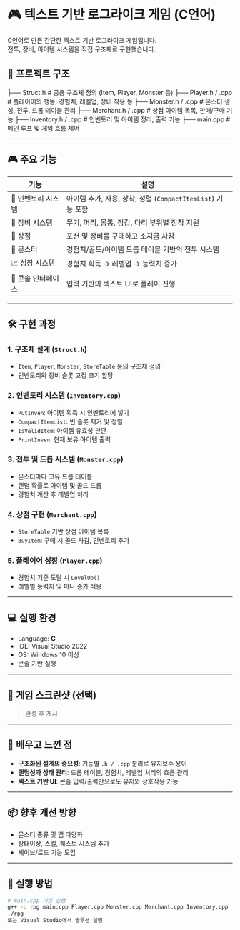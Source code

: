 # 🎮 텍스트 기반 로그라이크 게임 (C언어)

C언어로 만든 간단한 텍스트 기반 로그라이크 게임입니다.  
전투, 장비, 아이템 시스템을 직접 구조체로 구현했습니다.

## 📁 프로젝트 구조

├── Struct.h # 공용 구조체 정의 (Item, Player, Monster 등)
├── Player.h / .cpp # 플레이어의 행동, 경험치, 레벨업, 장비 착용 등
├── Monster.h / .cpp # 몬스터 생성, 전투, 드롭 테이블 관리
├── Merchant.h / .cpp # 상점 아이템 목록, 판매/구매 기능
├── Inventory.h / .cpp # 인벤토리 및 아이템 정리, 출력 기능
├── main.cpp # 메인 루프 및 게임 흐름 제어

---

## 🎮 주요 기능

| 기능 | 설명 |
|------|------|
| 🎒 인벤토리 시스템 | 아이템 추가, 사용, 장착, 정렬 (`CompactItemList`) 기능 포함 |
| 🧤 장비 시스템 | 무기, 머리, 몸통, 장갑, 다리 부위별 장착 지원 |
| 🛒 상점 | 포션 및 장비를 구매하고 소지금 차감 |
| 🐉 몬스터 | 경험치/골드/아이템 드롭 테이블 기반의 전투 시스템 |
| 📈 성장 시스템 | 경험치 획득 → 레벨업 → 능력치 증가 |
| 💬 콘솔 인터페이스 | 입력 기반의 텍스트 UI로 플레이 진행 |

---

## 🛠 구현 과정

### 1. 구조체 설계 (`Struct.h`)
- `Item`, `Player`, `Monster`, `StoreTable` 등의 구조체 정의
- 인벤토리와 장비 슬롯 고정 크기 할당

### 2. 인벤토리 시스템 (`Inventory.cpp`)
- `PutInven`: 아이템 획득 시 인벤토리에 넣기  
- `CompactItemList`: 빈 슬롯 제거 및 정렬  
- `IsValidItem`: 아이템 유효성 판단  
- `PrintInven`: 현재 보유 아이템 출력

### 3. 전투 및 드롭 시스템 (`Monster.cpp`)
- 몬스터마다 고유 드롭 테이블
- 랜덤 확률로 아이템 및 골드 드롭
- 경험치 계산 후 레벨업 처리

### 4. 상점 구현 (`Merchant.cpp`)
- `StoreTable` 기반 상점 아이템 목록
- `BuyItem`: 구매 시 골드 차감, 인벤토리 추가

### 5. 플레이어 성장 (`Player.cpp`)
- 경험치 기준 도달 시 `LevelUp()`
- 레벨별 능력치 및 마나 증가 적용

---

## 💻 실행 환경

- Language: **C**
- IDE: Visual Studio 2022
- OS: Windows 10 이상
- 콘솔 기반 실행

---

## 📸 게임 스크린샷 (선택)

> 완성 후 게시

---

## 📌 배우고 느낀 점

- **구조화된 설계의 중요성**: 기능별 `.h / .cpp` 분리로 유지보수 용이
- **랜덤성과 상태 관리**: 드롭 테이블, 경험치, 레벨업 처리의 흐름 관리
- **텍스트 기반 UI**: 콘솔 입력/출력만으로도 유저와 상호작용 가능

---

## 📦 향후 개선 방향

- 몬스터 종류 및 맵 다양화
- 상태이상, 스킬, 퀘스트 시스템 추가
- 세이브/로드 기능 도입

---

## 📂 실행 방법

```bash
# main.cpp 기준 실행
g++ -o rpg main.cpp Player.cpp Monster.cpp Merchant.cpp Inventory.cpp
./rpg
또는 Visual Studio에서 솔루션 실행
